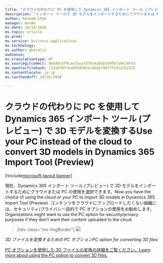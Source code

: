```yaml
---
title: "クラウドの代わりに PC を使用して Dynamics 365 インポート ツール (プレビュー) で 3D モデルを変換する"
description: "インポート ツールで 3D モデルをインポートするためにクラウドまたは PC を選択します。"
author: ReneeW-CPub
manager: AnnBe
ms.date: 10/10/2018
ms.topic: article
ms.prod: 
ms.service: business-applications
ms.technology: 
ms.author: gkaralis
audience: 
ms.translationtype: HT
ms.sourcegitcommit: d65d9c6f9cae75ea7d7934a95b3a9f67a9e10fe3
ms.openlocfilehash: 11d10397cbab594505414bd2c98f7f2d122b2225
ms.contentlocale: ja-jp
ms.lasthandoff: 10/26/2018

---
```


# <a name="use-your-pc-instead-of-the-cloud-to-convert-3d-models-in-dynamics-365-import-tool-preview"></a><span data-ttu-id="bbee6-103">クラウドの代わりに PC を使用して Dynamics 365 インポート ツール (プレビュー) で 3D モデルを変換する</span><span class="sxs-lookup"><span data-stu-id="bbee6-103">Use your PC instead of the cloud to convert 3D models in Dynamics 365 Import Tool (Preview)</span></span>

[!include[microsoft-layout banner](../includes/microsoft-layout.md)]

<span data-ttu-id="bbee6-104">現在、Dynamics 365 インポート ツール (プレビュー) で 3D モデルをインポートするためにクラウドまたは PC の使用を選択できます。</span><span class="sxs-lookup"><span data-stu-id="bbee6-104">Now you have the choice of using the cloud or your PC to import 3D models in Dynamics 365 Import Tool (Preview).</span></span> <span data-ttu-id="bbee6-105">コンテンツをクラウドにアップロードしたくない組織には、セキュリティ/プライバシー目的で PC オプションの使用をお勧めします。</span><span class="sxs-lookup"><span data-stu-id="bbee6-105">Organizations might want to use the PC option for security/privacy purposes if they don’t want their content uploaded to the cloud.</span></span>

> [!div class="mx-imgBorder"]
> ![](media/layout-pc.png)

<!--
> ![](media/e4297facdc8705a177df052d06b761e5.png)
-->

<span data-ttu-id="bbee6-106">*3D ファイルを変換するための PC オプション*</span><span class="sxs-lookup"><span data-stu-id="bbee6-106">*PC option for converting 3D files*</span></span>

[<span data-ttu-id="bbee6-107">PC オプションを使用した 3D ファイルの変換の詳細をご覧ください。</span><span class="sxs-lookup"><span data-stu-id="bbee6-107">Learn more about using the PC option to convert 3D files.</span></span>](https://docs.microsoft.com/dynamics365/mixed-reality/layout/user-guide)


